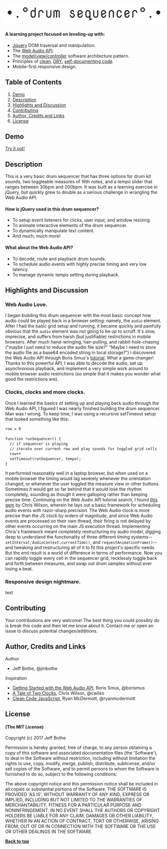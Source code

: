 ![logo](/assets/logo.jpg)
---

#### A learning project focused on leveling-up with:
* [Jquery](https://jquery.com/) DOM traversal and manipulation.
* The [Web Audio API](https://developer.mozilla.org/en-US/docs/Web/API/Web_Audio_API).
* The [model/view/controller](https://en.wikipedia.org/wiki/Model%E2%80%93view%E2%80%93controller) software architecture pattern.
* Principles of [clean](https://github.com/ryanmcdermott/clean-code-javascript), [DRY](https://en.wikipedia.org/wiki/Don%27t_repeat_yourself), [self-documenting code](https://en.wikipedia.org/wiki/Self-documenting_code).
* Mobile-first responsive design.

## Table of Contents

1. [Demo](#demo)
2. [Description](#description)
3. [Highlights and Discussion](#highlights)
4. [Contributing](#contributing)
5. [Author, Credits and Links](#author)
5. [License](#license)

<a name="demo"/>

## Demo

[Try it out!](https://jmbothe.github.io/drum-sequencer/)

<a name="description"/>

## Description

This is a very basic drum sequencer that has three options for drum kit sounds, two toggleable measures of 16th notes, and a tempo slider that ranges between 30bpm and 200bpm. It was built as a learning exercise in jQuery, but quickly grew to double as a serious challenge in wrangling the Web Audio API.

#### How is jQuery used in this drum sequencer?
* To setup event listeners for clicks, user input, and window resizing.
* To animate interactive elements of the drum sequencer.
* To dynamically manipulate text content.
* And much, much more!

#### What about the Web Audio API?
* To decode, route and playback drum sounds.
* To schedule audio events with highly precise timing and very low latency.
* To manage dynamic tempo setting during playback.

<a name="highlights"/>

## Highlights and Discussion

### Web Audio Love.

I began building this drum sequencer with the most basic concept how audio could be played back in a browser setting: namely, the `audio` element. After I had the basic grid setup and running, it became quickly and painfully obvious that the `audio` element was not going to be up to scruff. It's slow, imprecise, and suffers from harsh (but justifiable) restrictions in mobile browsers. After much hand-wringing, hair-pulling, and rabbit-hole-chasing ("maybe I just need to reduce the audio file size?" "Maybe I need to store the audio file as a base64 encoded string in local storage?") I discovered the Web Audio API through Boris Smus's [tutorial](https://www.html5rocks.com/en/tutorials/webaudio/intro/). What a game changer! Thanks to this powerful API, I was able to decode the audio, set up asynchronous playback, and implement a very simple work around to mobile browser audio restrictions (so simple that it makes you wonder what good the restrictions are).

### Clocks, clocks and more clocks.

Once I learned the basics of setting up and playing back audio through the Web Audio API, I figured I was nearly finished building the drum sequencer. Man was I wrong. To keep time, I was using a recursive setTimeout setup that looked something like this:

```
row = 0

function runSequencer() {
  // if sequencer is playing
  // iterate over current row and play sounds for toggled grid cells
  row++
  setTimeout(runSequencer, tempo);
}
```

It performed reasonably well in a laptop browser, but when used on a mobile browser the timing would lag severely whenever the orientation changed, or whenever the user toggled the measure view or other buttons. Sometimes it would get so far behind that it would lose the rhythm completely, sounding as though it were galloping rather than keeping precise time. Continuing on the Web Audio API tutorial search, I found [this gem](https://www.html5rocks.com/en/tutorials/audio/scheduling/) by Chris Wilson, wherein he lays out a basic framework for scheduling audio events with razor-sharp precision. The Web Audio clock is more precise than the JS clock by orders of magnitude, and since Web Audio events are processed on their own thread, their firing is not delayed by other events occurring on the main JS execution thread. Implementing Chris's framework meant completely restructuring my audio model, digging deep to understand the functionality of three different timing systems--`setInterval`, `AudioContext.currentTime()`, and `requestAnimationFrame()`--and tweaking and restructuring all of it to fit this project's specific needs. But the end result is a world of difference in terms of performance. Now you can rapidly toggle every cell in the sequencer grid, recklessly toggle back and forth between measures, and swap out drum samples without ever losing a beat.

### Responsive design nightmare.

text

<a name="contributing"/>

## Contributing

Your contributions are very welcome! The best thing you could possibly do is break this code and then let me know about it. Contact me or open an issue to discuss potential changes/additions.

<a name="author"/>

## Author, Credits and Links

Author
* Jeff Bothe, @jmbothe

Inspiration
* [Getting Started with the Web Audio API](https://www.html5rocks.com/en/tutorials/webaudio/intro/), Boris Smus, @borismus
* [A Tale of Two Clocks](https://www.html5rocks.com/en/tutorials/audio/scheduling/), Chris Wilson, @cwilso
* [Clean Code JavaScript](https://github.com/ryanmcdermott/clean-code-javascript), Ryan McDermott, @ryanmcdermott

<a name="License"/>

## License

#### (The MIT License)

Copyright (c) 2017 Jeff Bothe

Permission is hereby granted, free of charge, to any person obtaining
a copy of this software and associated documentation files (the
'Software'), to deal in the Software without restriction, including
without limitation the rights to use, copy, modify, merge, publish,
distribute, sublicense, and/or sell copies of the Software, and to
permit persons to whom the Software is furnished to do so, subject to
the following conditions:

The above copyright notice and this permission notice shall be
included in all copies or substantial portions of the Software.
THE SOFTWARE IS PROVIDED 'AS IS', WITHOUT WARRANTY OF ANY KIND,
EXPRESS OR IMPLIED, INCLUDING BUT NOT LIMITED TO THE WARRANTIES OF
MERCHANTABILITY, FITNESS FOR A PARTICULAR PURPOSE AND NONINFRINGEMENT.
IN NO EVENT SHALL THE AUTHORS OR COPYRIGHT HOLDERS BE LIABLE FOR ANY
CLAIM, DAMAGES OR OTHER LIABILITY, WHETHER IN AN ACTION OF CONTRACT,
TORT OR OTHERWISE, ARISING FROM, OUT OF OR IN CONNECTION WITH THE
SOFTWARE OR THE USE OR OTHER DEALINGS IN THE SOFTWARE.

**[Back to top](#table-of-contents)**
